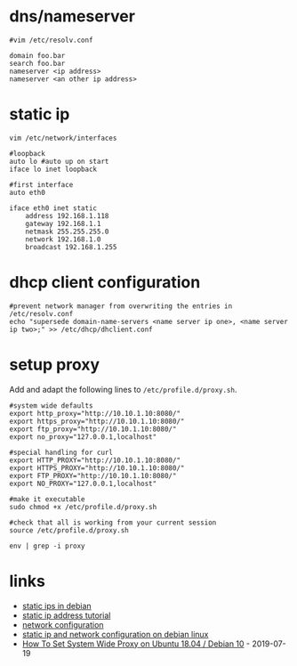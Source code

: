 # dns/nameserver

```
#vim /etc/resolv.conf

domain foo.bar
search foo.bar
nameserver <ip address>
nameserver <an other ip address>
```

# static ip

```
vim /etc/network/interfaces

#loopback
auto lo #auto up on start
iface lo inet loopback

#first interface
auto eth0

iface eth0 inet static
    address 192.168.1.118  
    gateway 192.168.1.1
    netmask 255.255.255.0
    network 192.168.1.0
    broadcast 192.168.1.255
```

# dhcp client configuration

```
#prevent network manager from overwriting the entries in /etc/resolv.conf
echo "supersede domain-name-servers <name server ip one>, <name server ip two>;" >> /etc/dhcp/dhclient.conf
```

# setup proxy

Add and adapt the following lines to `/etc/profile.d/proxy.sh`.

```
#system wide defaults
export http_proxy="http://10.10.1.10:8080/"
export https_proxy="http://10.10.1.10:8080/"
export ftp_proxy="http://10.10.1.10:8080/"
export no_proxy="127.0.0.1,localhost"

#special handling for curl
export HTTP_PROXY="http://10.10.1.10:8080/"
export HTTPS_PROXY="http://10.10.1.10:8080/"
export FTP_PROXY="http://10.10.1.10:8080/"
export NO_PROXY="127.0.0.1,localhost"
```

```
#make it executable
sudo chmod +x /etc/profile.d/proxy.sh
```

```
#check that all is working from your current session
source /etc/profile.d/proxy.sh

env | grep -i proxy
```

# links

* [static ips in debian](http://www.techiecorner.com/486/how-to-setup-static-ip-in-debian/)
* [static ip address tutorial](http://www.cyberciti.biz/faq/linux-configure-a-static-ip-address-tutorial/)
* [network configuration](https://wiki.debian.org/NetworkConfiguration)
* [static ip and network configuration on debian linux ](https://www.howtoforge.com/debian-static-ip-address)
* [How To Set System Wide Proxy on Ubuntu 18.04 / Debian 10](https://computingforgeeks.com/how-to-set-system-wide-proxy-on-ubuntu-debian/) - 2019-07-19
